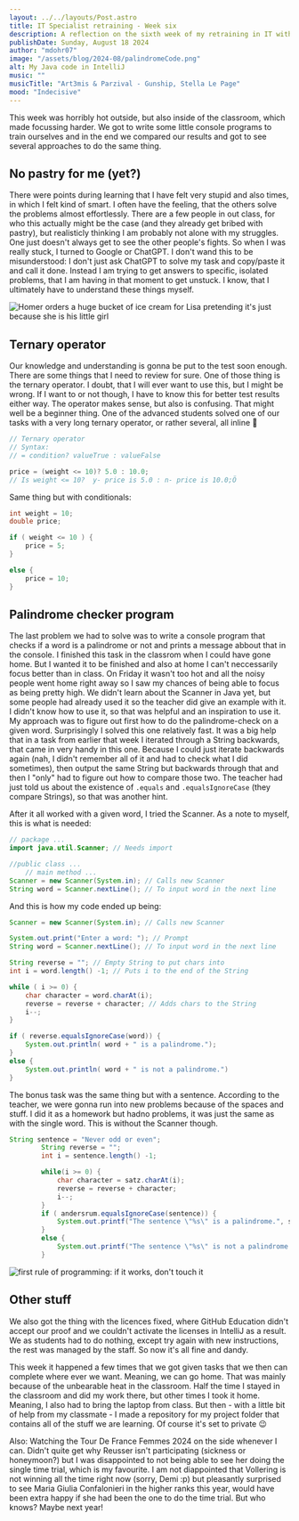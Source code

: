 ```yaml
---
layout: ../../layouts/Post.astro
title: IT Specialist retraining - Week six
description: A reflection on the sixth week of my retraining in IT with Java
publishDate: Sunday, August 18 2024
author: "mdohr07"
image: "/assets/blog/2024-08/palindromeCode.png"
alt: My Java code in IntelliJ
music: ""
musicTitle: "Art3mis & Parzival - Gunship, Stella Le Page"
mood: "Indecisive"
---
```

This week was horribly hot outside, but also inside of the classroom, which made focussing harder. We got to write some little console programs to train ourselves and in the end we compared our results and got to see several approaches to do the same thing. 

## No pastry for me (yet?)
There were points during learning that I have felt very stupid and also times, in which I felt kind of smart. I often have the feeling, that the others solve the problems almost effortlessly. There are a few people in out class, for who this actually might be the case (and they already get bribed with pastry), but realisticly thinking I am probably not alone with my struggles. One just doesn't always get to see the other people's fights. So when I was really stuck, I turned to Google or ChatGPT. I don't wand this to be misunderstood: I don't just ask ChatGPT to solve my task and copy/paste it and call it done. Instead I am trying to get answers to specific, isolated problems, that I am having in that moment to get unstuck. I know, that I ultimately have to understand these things myself.

<img src ="https://media0.giphy.com/media/v1.Y2lkPTc5MGI3NjExM2xjd3lvNWtnaW93OXE5eTU3dG8ya3ZiNXdqbGxwbnh0dHh2dnI4ZiZlcD12MV9pbnRlcm5hbF9naWZfYnlfaWQmY3Q9Zw/l2JdYAtRfAgmCPOKc/giphy.webp" alt ="Homer orders a huge bucket of ice cream for Lisa pretending it's just because she is his little girl" />

## Ternary operator
Our knowledge and understanding is gonna be put to the test soon enough. There are some things that I need to review for sure. One of those thing is the ternary operator. I doubt, that I will ever want to use this, but I might be wrong. If I want to or not though, I have to know this for better test results either way. The operator makes sense, but also is confusing. That might well be a beginner thing. One of the advanced students solved one of our tasks with a very long ternary operator, or rather several, all inline 🤯

```java
// Ternary operator
// Syntax:
// = condition? valueTrue : valueFalse

price = (weight <= 10)? 5.0 : 10.0;
// Is weight <= 10?  y- price is 5.0 : n- price is 10.0;Ö
```

Same thing but with conditionals:
```java
int weight = 10;
double price;

if ( weight <= 10 ) {
	price = 5;
}

else {
	price = 10;
}
```

## Palindrome checker program
The last problem we had to solve was to write a console program that checks if a word is a palindrome or not and prints a message abbout that in the console. I finished this task in the classrom when I could have gone home. But I wanted it to be finished and also at home I can't neccessarily focus better than in class. On Friday it wasn't too hot and all the noisy people went home right away so I saw my chances of being able to focus as being pretty high. 
We didn't learn about the Scanner in Java yet, but some people had already used it so the teacher did give an example with it. I didn't know how to use it, so that was helpful and an inspiration to use it.
My approach was to figure out first how to do the palindrome-check on a given word. Surprisingly I solved this one relatively fast. It was a big help that in a task from earlier that week I iterated through a String backwards, that came in very handy in this one. Because I could just iterate backwards again (nah, I didn't remember all of it and had to check what I did sometimes), then output the same String but backwards through that and then I "only" had to figure out how to compare those two. The teacher had just told us about the existence of `.equals` and `.equalsIgnoreCase` (they compare Strings), so that was another hint. 

After it all worked with a given word, I tried the Scanner. As a note to myself, this is what is needed:
```java
// package ...
import java.util.Scanner; // Needs import

//public class ...
	// main method ...
Scanner = new Scanner(System.in); // Calls new Scanner
String word = Scanner.nextLine(); // To input word in the next line
```

And this is how my code ended up being:
```java
Scanner = new Scanner(System.in); // Calls new Scanner

System.out.print("Enter a word: "); // Prompt
String word = Scanner.nextLine(); // To input word in the next line

String reverse = ""; // Empty String to put chars into
int i = word.length() -1; // Puts i to the end of the String

while ( i >= 0) {
	char character = word.charAt(i);
	reverse = reverse + character; // Adds chars to the String
	i--;
}

if ( reverse.equalsIgnoreCase(word)) {
	System.out.println( word + " is a palindrome.");
}
else {
	System.out.println( word + " is not a palindrome.")
}
```

The bonus task was the same thing but with a sentence. According to the teacher, we were gonna run into new problems because of the spaces and stuff. I did it as a homework but hadno problems, it was just the same as with the single word. This is without the Scanner though. 
```java
String sentence = "Never odd or even";
        String reverse = "";
        int i = sentence.length() -1;

        while(i >= 0) {
            char character = satz.charAt(i);
            reverse = reverse + character;
            i--;
        }
        if ( andersrum.equalsIgnoreCase(sentence)) {
            System.out.printf("The sentence \"%s\" is a palindrome.", sentence);
        }
        else {
            System.out.printf("The sentence \"%s\" is not a palindrome.", sentence);
        }
```

<img src="https://i.giphy.com/xaO6TmgQmKEQ4516sE.webp" alt="first rule of programming: if it works, don't touch it" />

## Other stuff
We also got the thing with the licences fixed, where GitHub Education didn't accept our proof and we couldn't activate the licenses in IntelliJ as a result. We as students had to do nothing, except try again with new instructions, the rest was managed by the staff. So now it's all fine and dandy. 

This week it happened a few times that we got given tasks that we then can complete where ever we want. Meaning, we can go home. That was mainly because of the unbearable heat in the classroom. Half the time I stayed in the classroom and did my work there, but other times I took it home. Meaning, I also had to bring the laptop from class. But then - with a little bit of help from my classmate - I made a repository for my project folder that contains all of the stuff we are learning. Of course it's set to private 😉

Also: Watching the Tour De France Femmes 2024 on the side whenever I can. Didn't quite get why Reusser isn't participating (sickness or honeymoon?) but I was disappointed to not being able to see her doing the single time trial, which is my favourite. I am not diappointed that Vollering is not winning all the time right now (sorry, Demi :p) but pleasantly surprised to see Maria Giulia Confalonieri in the higher ranks this year, would have been extra happy if she had been the one to do the time trial. But who knows? Maybe next year!
